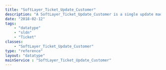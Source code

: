 ```yaml
---
title: "SoftLayer_Ticket_Update_Customer"
description: "A SoftLayer_Ticket_Update_Customer is a single update made by a customer to a ticket. "
date: "2018-02-12"
tags:
    - "datatype"
    - "sldn"
    - "Ticket"
classes:
    - "SoftLayer_Ticket_Update_Customer"
type: "reference"
layout: "datatype"
mainService : "SoftLayer_Ticket_Update_Customer"
---
```

